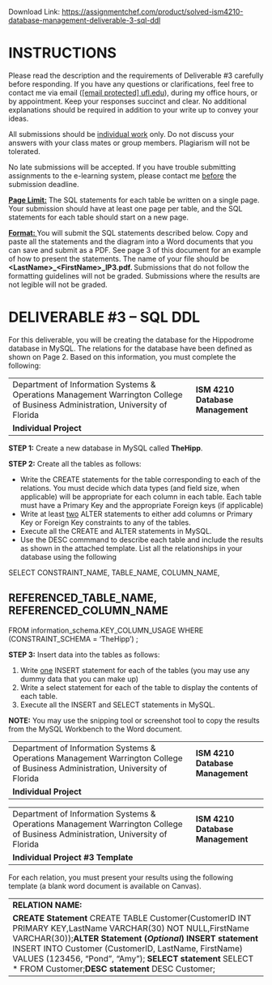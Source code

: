 Download Link: https://assignmentchef.com/product/solved-ism4210-database-management-deliverable-3-sql-ddl
<br>



<h1>INSTRUCTIONS</h1>

Please read the description and the requirements of Deliverable #3 carefully before responding. If you have any questions or clarifications, feel free to contact me via email (<u><a href="/cdn-cgi/l/email-protection" class="__cf_email__" data-cfemail="2f4e4b465b46425a44474a5d454a4a6f">[email protected]</a> ufl.edu</u>), during my office hours, or by appointment. <strong> </strong>Keep your responses succinct and clear. No additional explanations should be required in addition to your write up to convey your ideas. <strong> </strong>

All submissions should be <u>individual work</u> only. Do not discuss your answers with your class mates or group members. Plagiarism will not be tolerated.

No late submissions will be accepted. If you have trouble submitting assignments to the e-learning system, please contact me <u>before</u> the submission deadline.

<strong><u>Page Limit:</u></strong>  The SQL statements for each table be written on a single page. Your submission should have at least one page per table, and the SQL statements for each table should start on a new page.

<strong><u>Format: </u></strong>  You will submit the SQL statements described below. Copy and paste all the statements and the diagram into a Word documents that you can save and submit as a PDF. See page 3 of this document for an example of how to present the statements.  The name of your file should be <strong>&lt;LastName&gt;_&lt;FirstName&gt;_IP3.pdf. </strong>Submissions that do not follow the formatting guidelines will not be graded. Submissions where the results are not legible will not be graded.

<h1>DELIVERABLE #3 – SQL DDL</h1>

For this deliverable, you will be creating the database for the Hippodrome database in MySQL. The relations for the database have been defined as shown on Page 2. Based on this information, you must complete the following:

<table width="735">

 <tbody>

  <tr>

   <td width="586">Department of Information Systems &amp; Operations Management      Warrington College of Business Administration, University of Florida</td>

   <td width="149"><strong>ISM 4210</strong><strong>  </strong><strong>Database Management</strong> <strong> </strong></td>

  </tr>

  <tr>

   <td width="586"><strong>Individual Project</strong></td>

   <td width="149"> </td>

  </tr>

 </tbody>

</table>




<strong>STEP 1:</strong> Create a new database in MySQL called <strong>TheHipp</strong>.




<strong>STEP 2:</strong>  Create all the tables as follows:

<ul>

 <li>Write the CREATE statements for the table corresponding to each of the relations. You must decide which data types (and field size, when applicable) will be appropriate for each column in each table.  Each table must have a Primary Key and the appropriate Foreign keys (if applicable)</li>

 <li>Write at least <u>two</u> ALTER statements to either add columns or Primary Key or Foreign Key constraints to any of the tables.</li>

 <li>Execute all the CREATE and ALTER statements in MySQL.</li>

 <li>Use the DESC commmand to describe each table and include the results as shown in the attached template.       List all the relationships in your database using the following</li>

</ul>

SELECT CONSTRAINT_NAME, TABLE_NAME, COLUMN_NAME,

<h2>              REFERENCED_TABLE_NAME, REFERENCED_COLUMN_NAME</h2>

FROM information_schema.KEY_COLUMN_USAGE  WHERE (CONSTRAINT_SCHEMA = ‘TheHipp’) ;

<strong>STEP 3:</strong> Insert data into the tables as follows:

<ol>

 <li>Write <u>one</u> INSERT statement for each of the tables (you may use any dummy data that you can make up)</li>

 <li>Write a select statement for each of the table to display the contents of each table.</li>

 <li>Execute all the INSERT and SELECT statements in MySQL.</li>

</ol>

<strong>NOTE:</strong> You may use the snipping tool or screenshot tool to copy the results from the MySQL Workbench to the Word document.

<table width="735">

 <tbody>

  <tr>

   <td width="586">Department of Information Systems &amp; Operations Management      Warrington College of Business Administration, University of Florida</td>

   <td width="149"><strong>ISM 4210</strong><strong>  </strong><strong>Database Management</strong> <strong> </strong></td>

  </tr>

  <tr>

   <td width="586"><strong>Individual Project</strong></td>

   <td width="149"> </td>

  </tr>

 </tbody>

</table>










<table width="735">

 <tbody>

  <tr>

   <td width="586">Department of Information Systems &amp; Operations Management      Warrington College of Business Administration, University of Florida</td>

   <td width="149"><strong>ISM 4210</strong><strong>  </strong><strong>Database Management</strong> <strong> </strong></td>

  </tr>

  <tr>

   <td width="586"><strong>Individual Project #3 Template</strong></td>

   <td width="149"> </td>

  </tr>

 </tbody>

</table>

For each relation, you must present your results using the following template (a blank word document is available on Canvas).

<table width="667">

 <tbody>

  <tr>

   <td width="667"><strong>RELATION NAME: </strong><strong> </strong></td>

  </tr>

  <tr>

   <td width="667"><strong>CREATE Statement  </strong>CREATE TABLE Customer(CustomerID INT PRIMARY KEY,LastName VARCHAR(30) NOT NULL,FirstName VARCHAR(30));<strong>ALTER Statement (<em>Optional</em>) </strong>  <strong>INSERT statement  </strong>INSERT INTO Customer (CustomerID, LastName, FirstName) VALUES (123456, “Pond”, “Amy”); <strong>SELECT statement </strong>SELECT * FROM Customer;<strong>DESC statement </strong>DESC Customer; </td>

  </tr>

 </tbody>

</table>








